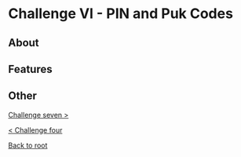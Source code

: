 # Challenge VI - PIN and Puk Codes
## About
## Features

## Other
[Challenge seven >](../../Haaste7/challengeseven)

[< Challenge four](../../Haaste4/challengefour)

[Back to root](https://github.com/SJarno/Schoolproject-Java-Challenges)
